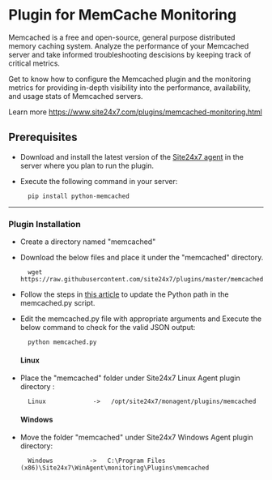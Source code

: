 
Plugin for MemCache Monitoring
==============================

Memcached is a free and open-source, general purpose distributed memory caching system. Analyze the performance of your Memcached server and take informed troubleshooting descisions by keeping track of critical metrics.

Get to know how to configure the Memcached plugin and the monitoring metrics for providing in-depth visibility into the performance, availability, and usage stats of Memcached servers.
  
Learn more https://www.site24x7.com/plugins/memcached-monitoring.html

## Prerequisites

- Download and install the latest version of the [Site24x7 agent](https://www.site24x7.com/app/client#/admin/inventory/add-monitor) in the server where you plan to run the plugin. 

- Execute the following command in your server: 

		pip install python-memcached
---

### Plugin Installation  

- Create a directory named "memcached"

- Download the below files and place it under the "memcached" directory.

		wget https://raw.githubusercontent.com/site24x7/plugins/master/memcached/memcached.py

- Follow the steps in [this article](https://support.site24x7.com/portal/en/kb/articles/updating-python-path-in-a-plugin-script-for-linux-servers) to update the Python path in the memcached.py script.

- Edit the memcached.py file with appropriate arguments and Execute the below command to check for the valid JSON output:

		python memcached.py
  
  #### Linux

- Place the "memcached" folder under Site24x7 Linux Agent plugin directory : 

		Linux             ->   /opt/site24x7/monagent/plugins/memcached

  #### Windows 

- Move the folder "memcached" under Site24x7 Windows Agent plugin directory: 

		Windows          ->   C:\Program Files (x86)\Site24x7\WinAgent\monitoring\Plugins\memcached
